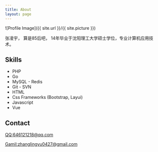 ```yaml
---
title: About
layout: page
---
```

![Profile Image]({{ site.url }}/{{ site.picture }})

<p>张凌宇， 算是85后吧， 14年毕业于沈阳理工大学硕士学位，专业计算机应用技术。</p>


<h2>Skills</h2>

<ul class="skill-list">
	<li>PHP</li>
	<li>Go</li>
	<li>MySQL - Redis</li>
	<li>Git - SVN</li>
    <li>HTML</li>
	<li>Css Frameworks (Bootstrap, Layui)</li>
	<li>Javascript</li>
	<li>Vue </li>

</ul>

<h2>Contact</h2>

[QQ:646121218@qq.com](mailto:646121218@qq.com)  

[Gamil:zhanglingyu0427@gmail.com](mailto:zhanglingyu0427@gmail.com)
